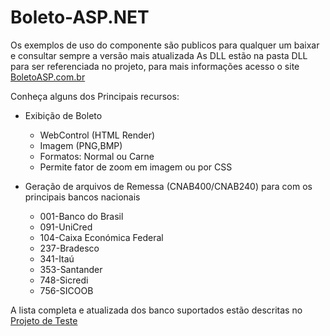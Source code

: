 Boleto-ASP.NET
==============
Os exemplos de uso do componente são publicos para qualquer um baixar e consultar sempre a versão mais atualizada
As DLL estão na pasta DLL para ser referenciada no projeto, para mais informações acesso o site [BoletoASP.com.br](http://www.boletoasp.com.br)

Conheça alguns dos Principais recursos:
* Exibição de Boleto
	* WebControl (HTML Render)
	* Imagem (PNG,BMP)
	* Formatos: Normal ou Carne
	* Permite fator de zoom em imagem ou por CSS

* Geração de arquivos de Remessa (CNAB400/CNAB240) para com os principais bancos nacionais
	* 001-Banco do Brasil
    * 091-UniCred
    * 104-Caixa Económica Federal
    * 237-Bradesco
    * 341-Itaú
    * 353-Santander
    * 748-Sicredi
    * 756-SICOOB

A lista completa e atualizada dos banco suportados estão descritas no [Projeto de Teste](https://github.com/impactro/Boleto-Test)
